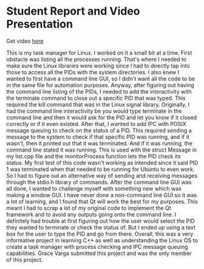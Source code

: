 # Student Report and Video Presentation

Get video [here](https://youtu.be/kiwTM3doadk)

This is my task manager for Linux. I worked on it a small bit at a time. First obstacle was listing all the processes running. That's where I needed to make sure the Linux libraries were working since I had to directly tap into those to access all the PIDs with the system directories. I also knew I wanted to first have a command line GUI, so I didn't want all the code to be in the same file for automation purposes. Anyway, after figuring out having the command line listing of the PIDs, I needed to add the interactivity with the terminate command to close out a specific PID that was typed. This required the kill command that was in the Linux signal library. Originally, I had the command line interactivity be you would type terminate in the command line and then it would ask for the PID and let you know if it closed correctly or if it even existed. After that, I wanted to add IPC with POSIX message queuing to check on the status of a PID. This required sending a message to the system to check if that specific PID was running, and if it wasn't, then it printed out that it was terminated. And if it was running, the command line stated it was running. This is used with the struct Message in my list.cpp file and the monitorProcess function lets the PID check its status. My first test of this code wasn't working as intended since it said PID 1 was terminated when that needed to be running for Ubuntu to even work. So I had to figure out an alternative way of sending and receiving messages through the stdio.h library of commands. After the command line GUI was all done, I wanted to challenge myself with something new which was making a window GUI. I have never done a non-command line GUI so it was a lot of learning, and I found that Qt will work the best for my purposes. This meant I had to scrap a lot of my original code to implement the Qt framework and to avoid any outputs going onto the command line. I definitely had trouble at first figuring out how the user would select the PID they wanted to terminate or check the status of. But I ended up using a text box for the user to type the PID and go from there. Overall, this was a very informative project in learning C++ as well as understanding the Linux OS to create a task manager with process checking and IPC message queuing capabilities. Grace Varga submitted this project and was the only member of this project.